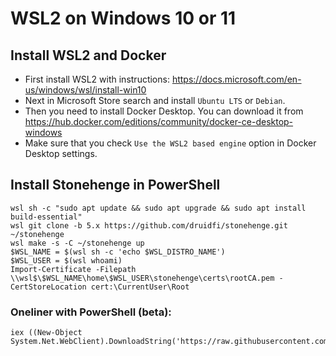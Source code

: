 # WSL2 on Windows 10 or 11

## Install WSL2 and Docker

- First install WSL2 with instructions: https://docs.microsoft.com/en-us/windows/wsl/install-win10
- Next in Microsoft Store search and install `Ubuntu LTS` or `Debian`.
- Then you need to install Docker Desktop. You can download it from https://hub.docker.com/editions/community/docker-ce-desktop-windows
- Make sure that you check `Use the WSL2 based engine` option in Docker Desktop settings.

## Install Stonehenge in PowerShell

```
wsl sh -c "sudo apt update && sudo apt upgrade && sudo apt install build-essential"
wsl git clone -b 5.x https://github.com/druidfi/stonehenge.git ~/stonehenge
wsl make -s -C ~/stonehenge up
$WSL_NAME = $(wsl sh -c 'echo $WSL_DISTRO_NAME')
$WSL_USER = $(wsl whoami)
Import-Certificate -Filepath \\wsl$\$WSL_NAME\home\$WSL_USER\stonehenge\certs\rootCA.pem -CertStoreLocation cert:\CurrentUser\Root
```

### Oneliner with PowerShell (beta):

```
iex ((New-Object System.Net.WebClient).DownloadString('https://raw.githubusercontent.com/druidfi/stonehenge/5.x/install.ps1'))
```
